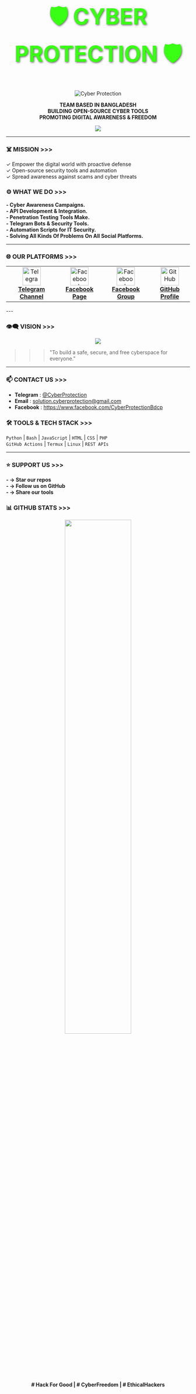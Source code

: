 <h1 align="center" style="font-size: 60px; color: #39FF14; text-shadow: 2px 2px 5px rgba(0, 0, 0, 0.6); font-weight: bold;">🛡️ CYBER PROTECTION 🛡️</h1>

<p align="center">
  <img src="https://readme-typing-svg.demolab.com?font=Fira+Code&size=22&pause=700&color=39FF14&center=true&width=600&lines=••>+Cyber+Security+%7C+Ethical+Hacking<••" alt="Cyber Protection" />
</p>

<p align="center">
  <b>
   TEAM BASED IN BANGLADESH <br>
   BUILDING OPEN-SOURCE CYBER TOOLS <br>
   PROMOTING DIGITAL AWARENESS & FREEDOM
  </b>
</p>

<p align="center">
  <img src="https://readme-typing-svg.demolab.com?font=Hack&size=20&pause=1000&color=00FFFF&center=true&vCenter=true&width=500&lines=++++Cyber+Protection;IS+A+Non-Profitable+Organization;" />
</p>

---

### ☠️ MISSION >>>

✓ Empower the digital world with proactive defense  
✓ Open-source security tools and automation  
✓ Spread awareness against scams and cyber threats  


### ⚙️ WHAT WE DO >>>
<b>
- Cyber Awareness Campaigns.<br>
- API Development & Integration.<br>
- Penetration Testing Tools Make.<br>
- Telegram Bots & Security Tools.  <br>
- Automation Scripts for IT Security. <br>
- Solving All Kinds Of Problems On All Social Platforms.<br>
</b>

---

### 🌐 OUR PLATFORMS >>>

<p align="center">
  <table>
    <tr>
      <td align="center">
        <a href="https://t.me/Official_Cyber_Protection" target="_blank">
          <img src="https://cdn-icons-png.flaticon.com/512/2111/2111646.png" width="50" alt="Telegram"/><br>
          <strong>Telegram Channel</strong>
        </a>
      </td>
      <td align="center">
        <a href="https://www.facebook.com/share/1BKnN4SRBo/?mibextid=qi2Omg" target="_blank">
          <img src="https://cdn-icons-png.flaticon.com/512/124/124010.png" width="50" alt="Facebook"/><br>
          <strong>Facebook Page</strong>
        </a>
      </td>
         <td align="center">
        <a href="https://www.facebook.com/groups/cyberprotectionofficial/?ref=share&mibextid=NSMWBT" target="_blank">
          <img src="https://cdn-icons-png.flaticon.com/512/124/124010.png" width="50" alt="Facebook"/><br>
          <strong>Facebook Group</strong>
        </a>
      </td>
     <td align="center">
        <a href="https://github.com/Cyber-Protection" target="_blank">
          <img src="https://cdn-icons-png.flaticon.com/512/733/733553.png" width="50" alt="GitHub"/><br>
          <strong>GitHub Profile</strong>
        </a>
      </td>
    </tr>
  </table>
</p>
---

### 👁️‍🗨️ VISION >>>

<p align="center">
  <img src="https://readme-typing-svg.demolab.com?font=Ubuntu+Mono&size=18&pause=900&color=FFA500&center=true&vCenter=true&width=460&lines=Building+a+Free+and+Safe+Cyberspace..." />
</p>

>>> "To build a safe, secure, and free cyberspace for everyone."

---

### 📫 CONTACT US >>>

- **Telegram**     : [@CyberProtection](https://t.me/Official_Cyber_Protection)  
- **Email**      : solution.cyberprotection@gmail.com  
- **Facebook**   : https://www.facebook.com/CyberProtectionBdcp



### 🛠️ TOOLS & TECH STACK >>>

`Python` | `Bash` | `JavaScript` | `HTML` | `CSS` | `PHP`  
`GitHub Actions` | `Termux` | `Linux` | `REST APIs`  

---

### ⭐ SUPPORT US >>>
<b>
- → Star our repos  <br>
- → Follow us on GitHub  <br>
- → Share our tools  <br>
</b>

### 📊 GITHUB STATS >>>

<p align="center">
  <img src="https://github-readme-stats.vercel.app/api?username=Cyber-Protection&show_icons=true&theme=tokyonight&hide_border=true&border_radius=10" width="60%"/>
</p>

<p align="center">
  <b># Hack For Good | # CyberFreedom | # EthicalHackers </b>
</p>
